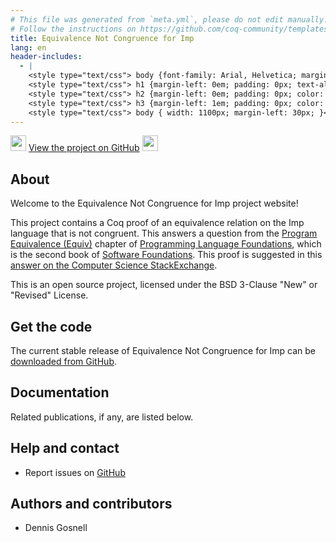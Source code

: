 ```yaml
---
# This file was generated from `meta.yml`, please do not edit manually.
# Follow the instructions on https://github.com/coq-community/templates to regenerate.
title: Equivalence Not Congruence for Imp
lang: en
header-includes:
  - |
    <style type="text/css"> body {font-family: Arial, Helvetica; margin-left: 5em; font-size: large;} </style>
    <style type="text/css"> h1 {margin-left: 0em; padding: 0px; text-align: center} </style>
    <style type="text/css"> h2 {margin-left: 0em; padding: 0px; color: #580909} </style>
    <style type="text/css"> h3 {margin-left: 1em; padding: 0px; color: #C05001;} </style>
    <style type="text/css"> body { width: 1100px; margin-left: 30px; }</style>
---
```


<div style="text-align:left"><img src="https://github.githubassets.com/images/modules/logos_page/Octocat.png" height="25" style="border:0px">
<a href="https://github.com/cdepillabout/coq-equivalence-not-congruence">View the project on GitHub</a>
<img src="https://github.githubassets.com/images/modules/logos_page/Octocat.png" height="25" style="border:0px"></div>

## About

Welcome to the Equivalence Not Congruence for Imp project website!

This project contains a Coq proof of an equivalence relation on the Imp
language that is not congruent. This answers a question from the
[Program Equivalence (Equiv)](https://softwarefoundations.cis.upenn.edu/plf-current/Equiv.html)
chapter of
[Programming Language Foundations](https://softwarefoundations.cis.upenn.edu/plf-current/index.html), which is the
second book of [Software Foundations](https://softwarefoundations.cis.upenn.edu/).
This proof is suggested in
this [answer on the Computer Science StackExchange](https://cs.stackexchange.com/a/98873/130503).

This is an open source project, licensed under the BSD 3-Clause "New" or "Revised" License.

## Get the code

The current stable release of Equivalence Not Congruence for Imp can be [downloaded from GitHub](https://github.com/cdepillabout/coq-equivalence-not-congruence/releases).

## Documentation


Related publications, if any, are listed below.


## Help and contact

- Report issues on [GitHub](https://github.com/cdepillabout/coq-equivalence-not-congruence/issues)

## Authors and contributors

- Dennis Gosnell

